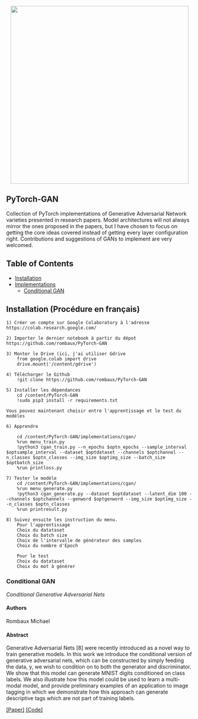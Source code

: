 <p align="center"><img src="https://web.umons.ac.be/app/uploads/2018/02/UMONS-rouge-quadri-avec-texteth.png" width="480"\></p>

## PyTorch-GAN
Collection of PyTorch implementations of Generative Adversarial Network varieties presented in research papers. Model architectures will not always mirror the ones proposed in the papers, but I have chosen to focus on getting the core ideas covered instead of getting every layer configuration right. Contributions and suggestions of GANs to implement are very welcomed.


## Table of Contents
  * [Installation](#installation)
  * [Implementations](#implementations)
    + [Conditional GAN](#conditional-gan)


## Installation (Procédure en français)
    1) Créer un compte sur Google Colaboratory à l'adresse https://colab.research.google.com/
	
	2) Importer le dernier notebook à partir du dépot https://github.com/rombaux/PyTorch-GAN
	
	3) Monter le Drive (ici, j'ai utiliser Gdrive
		from google.colab import drive
		drive.mount('/content/gdrive')
	
	4) Télécharger le Github
		!git clone https://github.com/rombaux/PyTorch-GAN
	
	5) Installer les dépendances
		cd /content/PyTorch-GAN
		!sudo pip3 install -r requirements.txt
	
	Vous pouvez maintenant choisir entre l'apprentissage et le test du modèles	
	
	6) Apprendre
		
		cd /content/PyTorch-GAN/implementations/cgan/
		%run menu_train.py
		!python3 cgan_train.py --n_epochs $optn_epochs --sample_interval $optsample_interval --dataset $optdataset --channels $optchannel --n_classes $optn_classes --img_size $optimg_size --batch_size $optbatch_size
		%run printloss.py
		
	7) Tester le modèle	
		cd /content/PyTorch-GAN/implementations/cgan/
		%run menu_generate.py
		!python3 cgan_generate.py --dataset $optdataset --latent_dim 100 --channels $optchannels --genword $optgenword --img_size $optimg_size --n_classes $optn_classes
		%run printresult.py

	8) Suivez ensuite les instruction du menu.
		Pour l'apprentissage
		Choix du datataset
		Choix du batch size
		Choix de l'intervalle de générateur des samples
		Choix du nombre d'Epoch
		
		Pour le test
		Choix du datataset
		Choix du mot à générer
				 

### Conditional GAN
_Conditional Generative Adversarial Nets_

#### Authors
Rombaux Michael

#### Abstract
Generative Adversarial Nets [8] were recently introduced as a novel way to train generative models. In this work we introduce the conditional version of generative adversarial nets, which can be constructed by simply feeding the data, y, we wish to condition on to both the generator and discriminator. We show that this model can generate MNIST digits conditioned on class labels. We also illustrate how this model could be used to learn a multi-modal model, and provide preliminary examples of an application to image tagging in which we demonstrate how this approach can generate descriptive tags which are not part of training labels.

[[Paper]](https://arxiv.org/abs/1411.1784) [[Code]](implementations/cgan/cgan.py)

